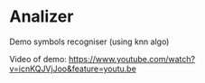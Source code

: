 # Analizer
Demo symbols recogniser (using knn algo)

Video of demo: https://www.youtube.com/watch?v=icnKQJVjJoo&feature=youtu.be
